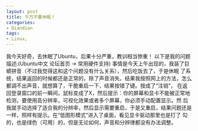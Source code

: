 ```yaml
---
layout: post
title: 千万不要休眠！
categories:
- Diandian
tags:
- Linux, 
---
```

我今天好奇，去休眠了Ubuntu，后果十分严重，教训相当惨重！ 以下是我的问题描述:(Ubuntu中文 论坛首页 -> 常用硬件支持) 事情是今天上午出现的，我装了巨蟒拼音（不过我觉得这和这个问题没有什么关系），然后吃饭去了，于是休眠 了系统，结果返回的时候都还是正常的，除了声音消失。结果我按照网上的方法，怎么都调不出声音，就想算了，干脆重启一下，结果按错了键。按成了“注销”， 在返回登录窗口的前一瞬间，鼠标变成了X，然后提示：你的屏幕和显卡不能被正常地检测，要使用高分辨率，可视化效果或者多个屏幕，你必须手动配置显示。然 后我就手动选择了适合我的分辨率，然后显示需要重启，于是又重启，结果问题还是一样，照样有提示。在“低图形模式”进入了桌面，看见显卡驱动那里也是打了 勾的，也是绿色（可用）的，但是无论如何，声音和分辨律都没有办法调整。